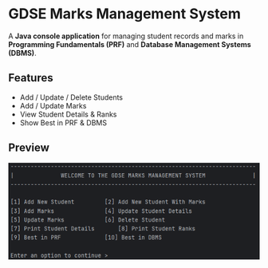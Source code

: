 # GDSE Marks Management System

A **Java console application** for managing student records and marks in **Programming Fundamentals (PRF)** and **Database Management Systems (DBMS)**.

## Features
- Add / Update / Delete Students  
- Add / Update Marks  
- View Student Details & Ranks  
- Show Best in PRF & DBMS  

## Preview
![Preview](images/preview.png)
